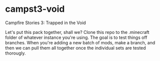 # campst3-void
Campfire Stories 3: Trapped in the Void

Let's put this pack together, shall we? Clone this repo to the .minecraft folder of whatever instance you're using.
The goal is to test things off branches. When you're adding a new batch of mods, make a branch, and then we can pull them all together once the individual sets are tested thorougly. 
